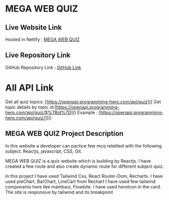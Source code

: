 # MEGA WEB QUIZ

## Live Website Link
Hosted in Netlify : [ MEGA WEB QUIZ](https://heartfelt-gelato-b4f4a3.netlify.app/)

## Live Repository Link
GitHub Repository Link : [GitHub Link](https://github.com/programming-hero-web-course2/b6-quiz-crackerz-Miraz9907)

# All API Link
Get all quiz topics: [https://openapi.programming-hero.com/api/quiz]()
Get topic details by topic id:[https://openapi.programming-hero.com/api/quiz/$%7Bid%7D]()
Example : [https://openapi.programming-hero.com/api/quiz/1]()

## MEGA WEB QUIZ Project Description
In this website a developer can pactice few mcq relatited with the following subject. Reactjs, javascript, CSS, Git. 

MEGA WEB QUIZ is a quiz website which is building by Reactjs. I have created a few route and also create dynamic route for different subject quiz. 

In this project I have used Tailwind Css, React Router-Dom, Recharts. 
I have used pieChart, BarChart, LineCart from Rechart
I have used few tailwind components here like mambaui, Flowbite.
I have used heroIcon in the card.
The site is responsive by tailwind and its breakpoint